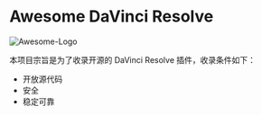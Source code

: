 # Awesome DaVinci Resolve
![Awesome-Logo](https://repository-images.githubusercontent.com/21737465/46445f80-a5ae-11ea-921f-c39aefbcdcac)

本项目宗旨是为了收录开源的 DaVinci Resolve 插件，收录条件如下：

- 开放源代码
- 安全
- 稳定可靠
